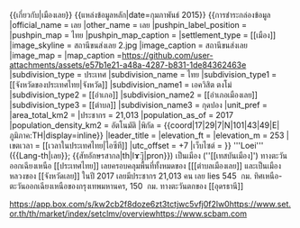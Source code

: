 {{เกี่ยวกับ|เมืองเลย}}
{{แหล่งข้อมูลหลัก|date=กุมภาพันธ์ 2015}}
{{การชําระกล่องข้อมูล
|official_name = เลย
|other_name = เลย
|pushpin_label_position = 
|pushpin_map = ไทย
|pushpin_map_caption =
|settlement_type = [[เมือง]]
|image_skyline = สถานีขนส่งเลย 2.jpg
|image_caption = สถานีขนส่งเลย 
|image_map = 
|map_caption =https://github.com/user-attachments/assets/e57b1e21-a48a-4287-b831-1de84362463e
|subdivision_type = ประเทศ
|subdivision_name = ไทย
|subdivision_type1 = [[จังหวัดของประเทศไทย|จังหวัด]]
|subdivision_name1 = เอควิสิต ตงโม่
|subdivision_type2 = [[อําเภอ]]
|subdivision_name2 = [[อําเภอเมืองเลย]]
|subdivision_type3 = [[ตําบล]]
|subdivision_name3 = กุดปอง
|unit_pref = 
|area_total_km2 = 
|ประชากร = 21,013
|population_as_of = 2017
|population_density_km2 = อัตโนมัติ
|พิกัด = {{coord|17|29|7|N|101|43|49|E|ภูมิภาค:TH|display=inline}}
|leader_title = 
|elevation_ft = 
|elevation_m = 253
|เขตเวลา = [[เวลาในประเทศไทย|ไอซีที]]
|utc_offset = +7
|เว็บไซต์ =
}}
'''Loei''' ({{Lang-th|เลย}}; {{สัทอักษรสากล|th|lɤ̄ːj|pron}}) เป็นเมือง (''[[เทสบันเมือง]') ทางตะวันออกเฉียงเหนือ [[ประเทศไทย]] เลยครอบคลุมพื้นที่ทั้งหมดของ [[[ตําบลเมืองเลย]] และเป็นเมืองหลวงของ [[จังหวัดเลย]] ในปี 2017 เลยมีประชากร 21,013 คน เลย lies 545&nbsp; กม. ทิศเหนือ-ตะวันออกเฉียงเหนือของกรุงเทพมหานคร, 150&nbsp; กม. ทางตะวันตกของ [[อุดรธานี]]

https://app.box.com/s/kw2cb2f8doze6zt3tctjwc5vfj0f2lw0https://www.set.or.th/th/market/index/setclmv/overviewhttps://www.scbam.com